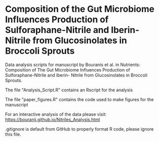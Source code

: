 # Composition of the Gut Microbiome Influences Production of Sulforaphane-Nitrile and Iberin-Nitrile from Glucosinolates in Broccoli Sprouts

Data analysis scripts for manuscript by Bouranis et al. in Nutrients: Composition of The Gut Microbiome Influences Production of Sulforaphane-Nitrile and Iberin- Nitrile from Glucosinolates in Broccoli Sprouts.

The file "Analysis_Script.R" contains an Rscript for the analysis

The file "paper_figures.R" contains the code used to make figures for the manuscript

For an interactive analysis of the data please visit: https://bouranij.github.io/Nitriles_Analysis.html

.gitignore is default from GitHub to properly format R code, please ignore this file.
